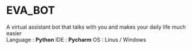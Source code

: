 # EVA_BOT
A virtual assistant bot that talks with you and makes your daily life much easier<br>
Language : <b>Python</b>
IDE : <b>Pycharm</b>
OS : Linus / Windows
